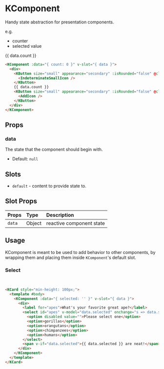 # KComponent

Handy state abstraction for presentation components.

e.g.

- counter
- selected value

<KComponent :data="{ count: 0 }" v-slot="{ data }">
  <div>
    <KButton size="small" appearance="secondary" class="icon-button" :isRounded="false" @click="data.count = data.count - 1">
      <IndeterminateSmallIcon />
    </KButton>
    {{ data.count }}
    <KButton size="small" appearance="secondary" class="icon-button" :isRounded="false" @click="data.count = data.count + 1">
      <AddIcon />
    </KButton>
  </div>
</KComponent>

```html
<KComponent :data="{ count: 0 }" v-slot="{ data }">
  <div>
    <KButton size="small" appearance="secondary" :isRounded="false" @click="data.count = data.count - 1">
      <IndeterminateSmallIcon />
    </KButton>
    {{ data.count }}
    <KButton size="small" appearance="secondary" :isRounded="false" @click="data.count = data.count + 1">
      <AddIcon />
    </KButton>
  </div>
</KComponent>
```

## Props

### data

The state that the component should begin with.

- Default: `null`

## Slots

- `default` - content to provide state to.

## Slot Props

| Props  | Type   | Description              |
| :----- | :----- | :----------------------- |
| `data` | Object | reactive component state |

## Usage

KComponent is meant to be used to add behavior to other components, by wrapping
them and placing them inside `KComponent`'s default slot.

### Select

<br/>
<KCard>
  <template #body>
    <KComponent :data="{ selected: '' }" v-slot="{ data }">
      <div>
        <label for="apes">What's your favorite great ape? </label>
        <select id="apes" v-model="data.selected" onchange="s => data.selected = s">
          <option disabled value="">Please select one &blacktriangledown;</option>
          <option>gorillas</option>
          <option>orangutans</option>
          <option>chimpanzees</option>
          <option>humans</option>
        </select>
        <span v-if="data.selected">{{ data.selected }} are neat!</span>
      </div>
    </KComponent>
  </template>
</KCard>

```html
<KCard style="min-height: 100px;">
  <template #body>
    <KComponent :data="{ selected: '' }" v-slot="{ data }">
      <div>
        <label for="apes">What's your favorite great ape?</label>
        <select id="apes" v-model="data.selected" onchange="s => data.selected = s">
          <option disabled value="">Please select one</option>
          <option>gorillas</option>
          <option>orangutans</option>
          <option>chimpanzees</option>
          <option>humans</option>
        </select>
        <span v-if="data.selected">{{ data.selected }} are neat!</span>
      </div>
    </KComponent>
  </template>
</KCard>
```

<script setup lang="ts">
import { IndeterminateSmallIcon, AddIcon } from '@kong/icons'
</script>

